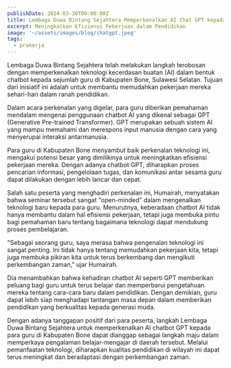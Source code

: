 ```yaml
---
publishDate: 2024-03-30T00:00:00Z
title: Lembaga Duwa Bintang Sejahtera Memperkenalkan AI Chat GPT kepada Guru-guru di Kabupaten Bone, Sulawesi Selatan
excerpt: Meningkatkan Efisiensi Pekerjaan dalam Pendidikan
image: '~/assets/images/blog/chatgpt.jpeg'
tags:
  - prakerja
---
```


Lembaga Duwa Bintang Sejahtera telah melakukan langkah terobosan dengan memperkenalkan teknologi kecerdasan buatan (AI) dalam bentuk chatbot kepada sejumlah guru di Kabupaten Bone, Sulawesi Selatan. Tujuan dari inisiatif ini adalah untuk membantu memudahkan pekerjaan mereka sehari-hari dalam ranah pendidikan.

Dalam acara perkenalan yang digelar, para guru diberikan pemahaman mendalam mengenai penggunaan chatbot AI yang dikenal sebagai GPT (Generative Pre-trained Transformer). GPT merupakan sebuah sistem AI yang mampu memahami dan merespons input manusia dengan cara yang menyerupai interaksi antarmanusia.

Para guru di Kabupaten Bone menyambut baik perkenalan teknologi ini, mengakui potensi besar yang dimilikinya untuk meningkatkan efisiensi pekerjaan mereka. Dengan adanya chatbot GPT, diharapkan proses pencarian informasi, pengelolaan tugas, dan komunikasi antar sesama guru dapat dilakukan dengan lebih lancar dan cepat.

Salah satu peserta yang menghadiri perkenalan ini, Humairah, menyatakan bahwa seminar tersebut sangat "open-minded" dalam mengenalkan teknologi baru kepada para guru. Menurutnya, keberadaan chatbot AI tidak hanya membantu dalam hal efisiensi pekerjaan, tetapi juga membuka pintu bagi pemahaman baru tentang bagaimana teknologi dapat mendukung proses pembelajaran.

"Sebagai seorang guru, saya merasa bahwa pengenalan teknologi ini sangat penting. Ini tidak hanya tentang memudahkan pekerjaan kita, tetapi juga membuka pikiran kita untuk terus berkembang dan mengikuti perkembangan zaman," ujar Humairah.

Dia menambahkan bahwa kehadiran chatbot AI seperti GPT memberikan peluang bagi guru untuk terus belajar dan memperbarui pengetahuan mereka tentang cara-cara baru dalam pendidikan. Dengan demikian, guru dapat lebih siap menghadapi tantangan masa depan dalam memberikan pendidikan yang berkualitas kepada generasi muda.

Dengan adanya tanggapan positif dari para peserta, langkah Lembaga Duwa Bintang Sejahtera untuk memperkenalkan AI chatbot GPT kepada para guru di Kabupaten Bone dapat dianggap sebagai langkah maju dalam memperkaya pengalaman belajar-mengajar di daerah tersebut. Melalui pemanfaatan teknologi, diharapkan kualitas pendidikan di wilayah ini dapat terus meningkat dan beradaptasi dengan perkembangan zaman.